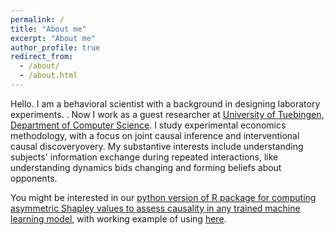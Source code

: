 ```yaml
---
permalink: /
title: "About me"
excerpt: "About me"
author_profile: true
redirect_from: 
  - /about/
  - /about.html
---
```


Hello. I am a behavioral scientist with a background in designing laboratory experiments. . Now I work as a guest researcher at [University of Tuebingen, Department of Computer Science](https://uni-tuebingen.de/fakultaeten/mathematisch-naturwissenschaftliche-fakultaet/fachbereiche/informatik/lehrstuehle/decision-making/). I study experimental economics methodology, with a focus on joint causal inference and interventional causal discoveryovery. My substantive interests include understanding subjects' information exchange during repeated interactions, like understanding dynamics bids changing and forming beliefs about opponents. 

You might be interested in our [python version of R package for computing asymmetric Shapley values to assess causality in any trained machine learning model](https://pypi.org/project/shapflex/?fbclid=IwAR0zQbnK7whnnzJBAg-vT_il_EWq8hgVd5M0ItZHvWViOJMVKgQ9Q-Flq5E), with working example of using [here](https://github.com/gregory-ch/shap_flex_porting/blob/main/shap_joint.ipynb?fbclid=IwAR2udEr0EKQaZokTuXonnGtxfTRRVQIdGnKwJ6MzPYUG0rY-oEtSWdhZsg8). 